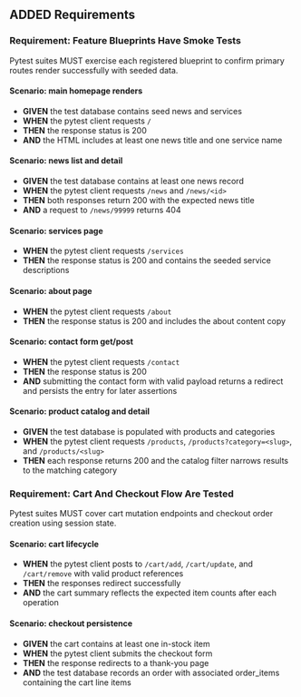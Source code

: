 ## ADDED Requirements

### Requirement: Feature Blueprints Have Smoke Tests
Pytest suites MUST exercise each registered blueprint to confirm primary routes render successfully with seeded data.

#### Scenario: main homepage renders
- **GIVEN** the test database contains seed news and services
- **WHEN** the pytest client requests `/`
- **THEN** the response status is 200
- **AND** the HTML includes at least one news title and one service name

#### Scenario: news list and detail
- **GIVEN** the test database contains at least one news record
- **WHEN** the pytest client requests `/news` and `/news/<id>`
- **THEN** both responses return 200 with the expected news title
- **AND** a request to `/news/99999` returns 404

#### Scenario: services page
- **WHEN** the pytest client requests `/services`
- **THEN** the response status is 200 and contains the seeded service descriptions

#### Scenario: about page
- **WHEN** the pytest client requests `/about`
- **THEN** the response status is 200 and includes the about content copy

#### Scenario: contact form get/post
- **WHEN** the pytest client requests `/contact`
- **THEN** the response status is 200
- **AND** submitting the contact form with valid payload returns a redirect and persists the entry for later assertions

#### Scenario: product catalog and detail
- **GIVEN** the test database is populated with products and categories
- **WHEN** the pytest client requests `/products`, `/products?category=<slug>`, and `/products/<slug>`
- **THEN** each response returns 200 and the catalog filter narrows results to the matching category

### Requirement: Cart And Checkout Flow Are Tested
Pytest suites MUST cover cart mutation endpoints and checkout order creation using session state.

#### Scenario: cart lifecycle
- **WHEN** the pytest client posts to `/cart/add`, `/cart/update`, and `/cart/remove` with valid product references
- **THEN** the responses redirect successfully
- **AND** the cart summary reflects the expected item counts after each operation

#### Scenario: checkout persistence
- **GIVEN** the cart contains at least one in-stock item
- **WHEN** the pytest client submits the checkout form
- **THEN** the response redirects to a thank-you page
- **AND** the test database records an order with associated order_items containing the cart line items
